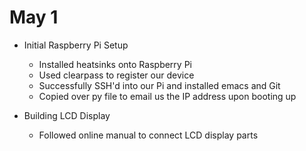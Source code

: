# May 1

* Initial Raspberry Pi Setup 
  * Installed heatsinks onto Raspberry Pi 
  * Used clearpass to register our device 
  * Successfully SSH'd into our Pi and installed emacs and Git 
  * Copied over py file to email us the IP address upon booting up 
  
* Building LCD Display 
  * Followed online manual to connect LCD display parts 
